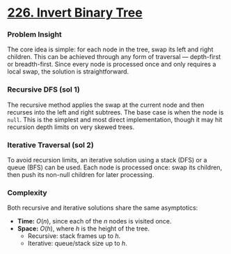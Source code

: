 # [226. Invert Binary Tree](https://leetcode.com/problems/invert-binary-tree/)

### Problem Insight

The core idea is simple: for each node in the tree, swap its left and right
children. This can be achieved through any form of traversal — depth-first or
breadth-first. Since every node is processed once and only requires a local
swap, the solution is straightforward.

### Recursive DFS (sol 1)

The recursive method applies the swap at the current node and then recurses into
the left and right subtrees. The base case is when the node is `null`. This is
the simplest and most direct implementation, though it may hit recursion depth
limits on very skewed trees.

### Iterative Traversal (sol 2)

To avoid recursion limits, an iterative solution using a stack (DFS) or a queue
(BFS) can be used. Each node is processed once: swap its children, then push its
non-null children for later processing.

### Complexity

Both recursive and iterative solutions share the same asymptotics:

- **Time:** $O(n)$, since each of the $n$ nodes is visited once.
- **Space:** $O(h)$, where $h$ is the height of the tree.
  - Recursive: stack frames up to $h$.
  - Iterative: queue/stack size up to $h$.
